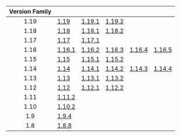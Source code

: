 | Version Family | | | | | |
|:---:|---|---|---|---|---|
| 1.19 | [1.19](https://github.com/BaldGang/spigot-build/releases/download/20221013/spigot-1.19.jar) | [1.19.1](https://github.com/BaldGang/spigot-build/releases/download/20221013/spigot-1.19.1.jar) | [1.19.2](https://github.com/BaldGang/spigot-build/releases/download/20221013/spigot-1.19.2.jar) | | |
| 1.18 | [1.18](https://github.com/BaldGang/spigot-build/releases/download/20221013/spigot-1.18.jar) | [1.18.1](https://github.com/BaldGang/spigot-build/releases/download/20221013/spigot-1.18.1.jar) | [1.18.2](https://github.com/BaldGang/spigot-build/releases/download/20221013/spigot-1.18.2.jar) | | |
| 1.17 | [1.17](https://github.com/BaldGang/spigot-build/releases/download/20221013/spigot-1.17.jar) | [1.17.1](https://github.com/BaldGang/spigot-build/releases/download/20221013/spigot-1.17.1.jar) | | | |
| 1.16 | [1.16.1](https://github.com/BaldGang/spigot-build/releases/download/20221013/spigot-1.16.1.jar) | [1.16.2](https://github.com/BaldGang/spigot-build/releases/download/20221013/spigot-1.16.2.jar) | [1.16.3](https://github.com/BaldGang/spigot-build/releases/download/20221013/spigot-1.16.3.jar) | [1.16.4](https://github.com/BaldGang/spigot-build/releases/download/20221013/spigot-1.16.4.jar) | [1.16.5](https://github.com/BaldGang/spigot-build/releases/download/20221013/spigot-1.16.5.jar) |
| 1.15 | [1.15](https://github.com/BaldGang/spigot-build/releases/download/20221013/spigot-1.15.jar) | [1.15.1](https://github.com/BaldGang/spigot-build/releases/download/20221013/spigot-1.15.1.jar) | [1.15.2](https://github.com/BaldGang/spigot-build/releases/download/20221013/spigot-1.15.2.jar) | | |
| 1.14 | [1.14](https://github.com/BaldGang/spigot-build/releases/download/20221013/spigot-1.14.jar) | [1.14.1](https://github.com/BaldGang/spigot-build/releases/download/20221013/spigot-1.14.1.jar) | [1.14.2](https://github.com/BaldGang/spigot-build/releases/download/20221013/spigot-1.14.2.jar) | [1.14.3](https://github.com/BaldGang/spigot-build/releases/download/20221013/spigot-1.14.3.jar) | [1.14.4](https://github.com/BaldGang/spigot-build/releases/download/20221013/spigot-1.14.4.jar) |
| 1.13 | [1.13](https://github.com/BaldGang/spigot-build/releases/download/20221013/spigot-1.13.jar) | [1.13.1](https://github.com/BaldGang/spigot-build/releases/download/20221013/spigot-1.13.1.jar) | [1.13.2](https://github.com/BaldGang/spigot-build/releases/download/20221013/spigot-1.13.2.jar) | | |
| 1.12 | [1.12](https://github.com/BaldGang/spigot-build/releases/download/20221013/spigot-1.12.jar) | [1.12.1](https://github.com/BaldGang/spigot-build/releases/download/20221013/spigot-1.12.1.jar) | [1.12.2](https://github.com/BaldGang/spigot-build/releases/download/20221013/spigot-1.12.2.jar) | | |
| 1.11 | [1.11.2](https://github.com/BaldGang/spigot-build/releases/download/20221013/spigot-1.11.2.jar) | | | | |
| 1.10 | [1.10.2](https://github.com/BaldGang/spigot-build/releases/download/20221013/spigot-1.10.2.jar) | | | | |
| 1.9 | [1.9.4](https://github.com/BaldGang/spigot-build/releases/download/20221013/spigot-1.9.4.jar) | | | | |
| 1.8 | [1.8.8](https://github.com/BaldGang/spigot-build/releases/download/20221013/spigot-1.8.8.jar) | | | | |
